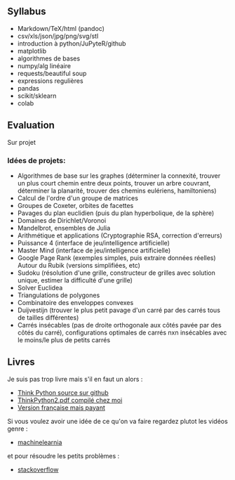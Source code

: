 


## Syllabus

- Markdown/TeX/html (pandoc)
- csv/xls/json/jpg/png/svg/stl
- introduction à python/JuPyteR/github
- matplotlib
- algorithmes de bases
- numpy/alg linéaire
- requests/beautiful soup
- expressions regulières
- pandas
- scikit/sklearn
- colab 

## Evaluation

Sur projet

### Idées de projets:

- Algorithmes de base sur les graphes (déterminer la connexité, trouver un plus court chemin entre deux points, trouver un arbre couvrant, déterminer la planarité, trouver des chemins eulériens, hamiltoniens)
- Calcul de l'ordre d'un groupe de matrices
- Groupes de Coxeter, orbites de facettes
- Pavages du plan euclidien (puis du plan hyperbolique, de la sphère)
- Domaines de Dirichlet/Voronoi
- Mandelbrot, ensembles de Julia
- Arithmétique et applications (Cryptographie RSA, correction d'erreurs)
- Puissance 4 (interface de jeu/intelligence artificielle)
- Master Mind (interface de jeu/intelligence artificielle)
- Google Page Rank (exemples simples, puis extraire données réelles)
Autour du Rubik (versions simplifiées, etc)
- Sudoku (résolution d'une grille, constructeur de grilles avec solution unique, estimer la difficulté d'une grille)
- Solver Euclidea
- Triangulations de polygones
- Combinatoire des enveloppes convexes
- Duijvestijn (trouver le plus petit pavage d'un carré par des carrés tous de tailles différentes)
- Carrés insécables (pas de droite orthogonale aux côtés pavée par des côtés du carré), configurations optimales de carrés nxn insécables avec le moins/le plus de petits carrés


## Livres

Je suis pas trop livre mais s'il en faut un alors :

- [Think Python source sur github](https://github.com/AllenDowney/ThinkPython2)
- [ThinkPython2.pdf compilé chez moi](./thinkpython2.pdf)
- [Version française mais payant](https://python.developpez.com/cours/apprendre-python3/)

Si vous voulez avoir une idée de ce qu'on va faire regardez plutot
les vidéos genre :

- [machinelearnia](https://machinelearnia.com/formation-python/)

et pour résoudre les petits problèmes :

- [stackoverflow](https://stackoverflow.com/questions/tagged/python)
